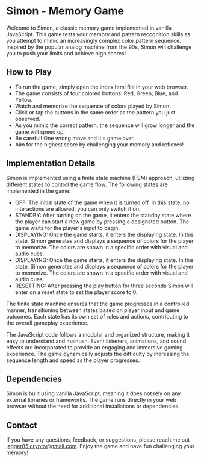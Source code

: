 
# Simon - Memory Game

Welcome to Simon, a classic memory game implemented in vanilla JavaScript. This game tests your memory and pattern recognition skills as you attempt to mimic an increasingly complex color pattern sequence. Inspired by the popular analog machine from the 90s, Simon will challenge you to push your limits and achieve high scores!


## How to Play
- To run the game, simply open the index.html file in your web browser.
- The game consists of four colored buttons: Red, Green, Blue, and Yellow.
- Watch and memorize the sequence of colors played by Simon.
- Click or tap the buttons in the same order as the pattern you just observed.
- As you mimic the correct pattern, the sequence will grow longer and the game will speed up.
- Be careful! One wrong move and it's game over.
- Aim for the highest score by challenging your memory and reflexes!
## Implementation Details
Simon is implemented using a finite state machine (FSM) approach, utilizing different states to control the game flow. The following states are implemented in the game:

- OFF: The initial state of the game when it is turned off. In this state, no interactions are allowed, you can only switch it on.
- STANDBY: After turning on the game, it enters the standby state where the player can start a new game by pressing a designated button. The game waits for the player's input to begin.
- DISPLAYING: Once the game starts, it enters the displaying state. In this state, Simon generates and displays a sequence of colors for the player to memorize. The colors are shown in a specific order with visual and audio cues.
- DISPLAYING: Once the game starts, it enters the displaying state. In this state, Simon generates and displays a sequence of colors for the player to memorize. The colors are shown in a specific order with visual and audio cues.
- RESETTING: After pressing the play button for three seconds Simon will enter on a reset state to set the player score to 0.

The finite state machine ensures that the game progresses in a controlled manner, transitioning between states based on player input and game outcomes. Each state has its own set of rules and actions, contributing to the overall gameplay experience.

The JavaScript code follows a modular and organized structure, making it easy to understand and maintain. Event listeners, animations, and sound effects are incorporated to provide an engaging and immersive gaming experience. The game dynamically adjusts the difficulty by increasing the sequence length and speed as the player progresses.
## Dependencies

Simon is built using vanilla JavaScript, meaning it does not rely on any external libraries or frameworks. The game runs directly in your web browser without the need for additional installations or dependencies.
## Contact

If you have any questions, feedback, or suggestions, please reach me out  jagger85.crypto@gmail.com. Enjoy the game and have fun challenging your memory!